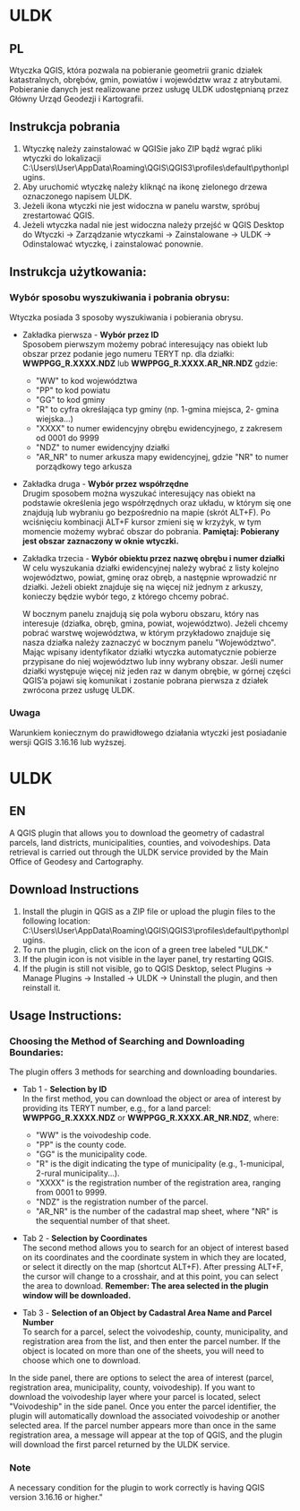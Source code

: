 # ULDK


## PL

 Wtyczka QGIS, która pozwala na pobieranie geometrii granic działek katastralnych, obrębów, gmin, powiatów i województw wraz z atrybutami. Pobieranie danych jest realizowane przez usługę ULDK udostępnianą przez Główny Urząd Geodezji i Kartografii.

## Instrukcja pobrania
1. Wtyczkę należy zainstalować w QGISie jako ZIP bądź wgrać pliki wtyczki do lokalizacji C:\Users\User\AppData\Roaming\QGIS\QGIS3\profiles\default\python\plugins.
2. Aby uruchomić wtyczkę należy kliknąć na ikonę zielonego drzewa oznaczonego napisem ULDK.
3. Jeżeli ikona wtyczki nie jest widoczna w panelu warstw, spróbuj zrestartować QGIS.
4. Jeżeli wtyczka nadal nie jest widoczna  należy przejść w QGIS Desktop do Wtyczki -> Zarządzanie wtyczkami -> Zainstalowane -> ULDK -> Odinstalować wtyczkę, i zainstalować ponownie.<br>
## Instrukcja użytkowania: 

### Wybór sposobu wyszukiwania i pobrania obrysu:
 Wtyczka posiada 3 sposoby wyszukiwania i pobierania obrysu.

 * Zakładka pierwsza - <b>Wybór przez ID</b><br>
    Sposobem pierwszym możemy pobrać interesujący nas obiekt lub obszar przez podanie jego numeru TERYT np. dla działki: <b>WWPPGG_R.XXXX.NDZ</b> lub <b>WWPPGG_R.XXXX.AR_NR.NDZ</b> gdzie:
   - "WW" to kod województwa
   - "PP" to kod powiatu
   - "GG" to kod gminy
   - "R" to cyfra określająca typ gminy (np. 1-gmina miejsca, 2- gmina wiejska...)
   - "XXXX" to numer ewidencyjny obrębu ewidencyjnego, z zakresem od 0001 do 9999
   - "NDZ"  to  numer ewidencyjny działki 
   - "AR_NR" to numer arkusza mapy ewidencyjnej, gdzie "NR" to numer porządkowy tego arkusza
 
 * Zakładka druga - <b>Wybór przez współrzędne</b><br> 
    Drugim sposobem można wyszukać interesujący nas obiekt na podstawie określenia jego współrzędnych oraz układu, w którym się one znajdują lub wybraniu go bezpośrednio na mapie (skrót ALT+F).
    Po wciśnięciu kombinacji ALT+F kursor zmieni się w krzyżyk, w tym momencie możemy wybrać obszar do pobrania.
    <b>Pamiętaj: Pobierany jest obszar zaznaczony w oknie wtyczki.</b>

 * Zakładka trzecia - <b>Wybór obiektu przez nazwę obrębu i numer działki</b><br>
   W celu wyszukania działki ewidencyjnej należy wybrać z listy kolejno województwo, powiat, gminę oraz obręb, a następnie wprowadzić nr działki.
   Jeżeli obiekt znajduje się na więcej niż jednym z arkuszy, konieczy będzie wybór tego, z którego chcemy pobrać.

   W bocznym panelu znajdują się pola wyboru obszaru, który nas interesuje (działka, obręb, gmina, powiat, województwo).
   Jeżeli chcemy pobrać warstwę województwa, w którym przykładowo znajduje się nasza działka należy zaznaczyć w bocznym panelu "Województwo". 
   Mając wpisany identyfikator działki wtyczka automatycznie pobierze przypisane do niej województwo lub inny wybrany obszar.
   Jeśli numer działki występuje więcej niż jeden raz w danym obrębie, w górnej części QGIS’a pojawi się komunikat i zostanie pobrana pierwsza z działek zwrócona przez usługę ULDK.

### Uwaga

Warunkiem koniecznym do prawidłowego działania wtyczki jest posiadanie wersji QGIS 3.16.16 lub wyższej.



# ULDK

## EN

A QGIS plugin that allows you to download the geometry of cadastral parcels, land districts, municipalities, counties, and voivodeships. Data retrieval is carried out through the ULDK service provided by the Main Office of Geodesy and Cartography.

## Download Instructions
1. Install the plugin in QGIS as a ZIP file or upload the plugin files to the following location: C:\Users\User\AppData\Roaming\QGIS\QGIS3\profiles\default\python\plugins.
2. To run the plugin, click on the icon of a green tree labeled "ULDK."
3. If the plugin icon is not visible in the layer panel, try restarting QGIS.
4. If the plugin is still not visible, go to QGIS Desktop, select Plugins -> Manage Plugins -> Installed -> ULDK -> Uninstall the plugin, and then reinstall it.

## Usage Instructions:

### Choosing the Method of Searching and Downloading Boundaries:
The plugin offers 3 methods for searching and downloading boundaries.

* Tab 1 - **Selection by ID**<br>
   In the first method, you can download the object or area of interest by providing its TERYT number, e.g., for a land parcel: **WWPPGG_R.XXXX.NDZ** or **WWPPGG_R.XXXX.AR_NR.NDZ**, where:
   - "WW" is the voivodeship code.
   - "PP" is the county code.
   - "GG" is the municipality code.
   - "R" is the digit indicating the type of municipality (e.g., 1-municipal, 2-rural municipality...).
   - "XXXX" is the registration number of the registration area, ranging from 0001 to 9999.
   - "NDZ" is the registration number of the parcel.
   - "AR_NR" is the number of the cadastral map sheet, where "NR" is the sequential number of that sheet.

* Tab 2 - **Selection by Coordinates**<br>
   The second method allows you to search for an object of interest based on its coordinates and the coordinate system in which they are located, or select it directly on the map (shortcut ALT+F). After pressing ALT+F, the cursor will change to a crosshair, and at this    point, you can select the area to download.
   <b>Remember: The area selected in the plugin window will be downloaded.</b>

* Tab 3 - **Selection of an Object by Cadastral Area Name and Parcel Number**<br>
   To search for a parcel, select the voivodeship, county, municipality, and registration area from the list, and then enter the parcel number. If the object is located on more than one of the sheets, you will need to choose which one to download.

In the side panel, there are options to select the area of interest (parcel, registration area, municipality, county, voivodeship). If you want to download the voivodeship layer where your parcel is located, select "Voivodeship" in the side panel. Once you enter the parcel identifier, the plugin will automatically download the associated voivodeship or another selected area. If the parcel number appears more than once in the same registration area, a message will appear at the top of QGIS, and the plugin will download the first parcel returned by the ULDK service.

### Note
A necessary condition for the plugin to work correctly is having QGIS version 3.16.16 or higher."
